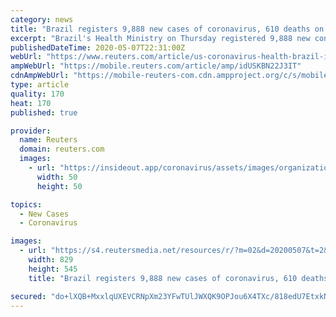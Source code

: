 ```yaml
---
category: news
title: "Brazil registers 9,888 new cases of coronavirus, 610 deaths on Thursday"
excerpt: "Brazil's Health Ministry on Thursday registered 9,888 new confirmed cases of the novel coronavirus and 610 related deaths in the past 24 hours, according to a ministry website."
publishedDateTime: 2020-05-07T22:31:00Z
webUrl: "https://www.reuters.com/article/us-coronavirus-health-brazil-idUSKBN22J3IT"
ampWebUrl: "https://mobile.reuters.com/article/amp/idUSKBN22J3IT"
cdnAmpWebUrl: "https://mobile-reuters-com.cdn.ampproject.org/c/s/mobile.reuters.com/article/amp/idUSKBN22J3IT"
type: article
quality: 170
heat: 170
published: true

provider:
  name: Reuters
  domain: reuters.com
  images:
    - url: "https://insideout.app/coronavirus/assets/images/organizations/reuters.com-50x50.jpg"
      width: 50
      height: 50

topics:
  - New Cases
  - Coronavirus

images:
  - url: "https://s4.reutersmedia.net/resources/r/?m=02&d=20200507&t=2&i=1517870248&w=&fh=545px&fw=&ll=&pl=&sq=&r=LYNXMPEG46269"
    width: 829
    height: 545
    title: "Brazil registers 9,888 new cases of coronavirus, 610 deaths on Thursday"

secured: "do+lXQB+MxxlqUXEVCRNpXm23YFwTUlJWXQK9OPJou6X4TXc/818edU7EtxkNhlpTWEWFp0fVizVYwEX70gqSABTHoHn78C4BO3XoYdGE/5e89/ylBAEw6flldUsVDqLnXzkSRAarVrfOT5BteCAjBnJAjJ3h8YYu1f0nVlTX1eKH/PFv15rTnYxhp4INi0/4X+ePdqJfiIhs3BEaRX5+6a3JepPwFQsz6ltUQbqdfBzS1JyHoi24yKBxQyIwIWMaPnGGbeTtnAalBpJ+nV1FiARJ+FtCSdS/3VFoBg4lN6oEeyDy3OK/OKhYS3BWJi2;hZoXd6HOGadPAmFjmZr7NA=="
---
```


